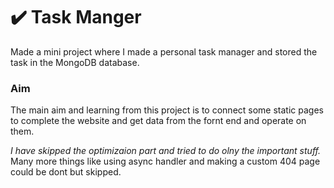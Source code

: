 # :heavy_check_mark: Task Manger
Made a mini project where I made a personal task manager and stored the task in the MongoDB database.

### Aim 
The main aim and learning from this project is to connect some static pages to complete the website and get data from the fornt end and operate on them.

<!-- Reference is form the 4 node js project form the freeCodeCamp video -->

*I have skipped the optimizaion part and tried to do olny the important stuff.* Many more things like using async handler and making a custom 404 page could be dont but skipped.
